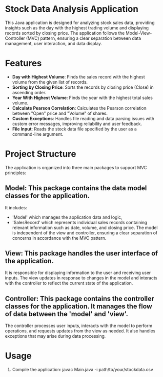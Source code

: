 # Stock Data Analysis Application

This Java application is designed for analyzing stock sales data, providing insights such as the day with the highest trading volume and displaying records sorted by closing price. The application follows the Model-View-Controller (MVC) pattern, ensuring a clear separation between data management, user interaction, and data display.

# Features
- **Day with Highest Volume**: Finds the sales record with the highest volume from the given list of records.
- **Sorting by Closing Price**: Sorts the records by closing price (Close) in ascending order.
- **Year With Highest Volume**: Finds the year with the highest total sales volume.
- **Calculate Pearson Correlation**: Calculates the Pearson correlation between "Open" price and "Volume" of shares.
- **Custom Exceptions**: Handles file reading and data parsing issues with custom error messages, improving reliability and user feedback.
- **File Input**: Reads the stock data file specified by the user as a command-line argument.

# Project Structure
The application is organized into three main packages to support MVC principles:

## **Model**: This package contains the data model classes for the application.
 It includes:
 - 'Model' which manages the application data and logic,
 - 'SalesRecord' which represents individual sales records containing relevant information such as date, volume, and closing price.
  The model is independent of the view and controller, ensuring a clear separation of concerns in accordance with the MVC pattern.
  
## **View**: This package handles the user interface of the application.
 It is responsible for displaying information to the user and receiving user inputs. The view updates in response to changes in the model and interacts with the controller to reflect the current state of the application.
  
## **Controller**: This package contains the controller classes for the application. It manages the flow of data between the 'model' and 'view'.
  The controller processes user inputs, interacts with the model to perform operations, and requests updates from the view as needed. It also handles exceptions that may arise during data processing.

# Usage
1. Compile the application:
   javac Main.java -i path/to/your/stockdata.csv
